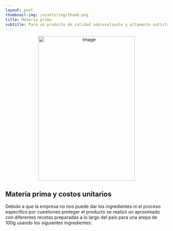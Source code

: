 ```yaml
---
layout: post
thumbnail-img: /assets/img/thumb.png
title: Materia prima
subtitle: Para un producto de calidad sobresaliente y altamente satisfactorio para el consumidor, es imprescindible contar con cierta selección de ingredientes.
---
```


<div style="text-align:center">
  <img src="/Trabajo-final/assets/img/arepas1.jpg" alt="Image" style="width:300px;height:450px;">
</div>

## Materia prima y costos unitarios

Debido a que la empresa no nos puede dar los ingredientes ni el proceso especifico por cuestiones proteger el producto se realizó un aproximado con diferentes recetas preparadas a lo largo del país para una arepa de 100g usando los siguientes ingredientes:
<head>
    <title>Aligned Interspersed Images Example</title>
    <style>
        .image-list {
            display: flex;
            flex-wrap: wrap;
            justify-content: center;
        }

        .image-list li {
            flex-basis: calc(33.33% - 10px);
            margin: 5px;
            list-style-type: none;
            text-align: center;
        }

        .image-list li img {
            max-width: 100%;
            height: auto;
        }
    </style>
</head>
<body>
    <ul class="image-list">
        <li><img src="/Trabajo-final/assets/harina.png" alt="Image 1" style="width:150px;height:150px;" >
            <p>Harina de trigo</p>
        </li>
        <li><img src="/Trabajo-final/assets/queso.jpg" alt="Image 2" style="width:150px;height:150px;">
            <p>Queso</p>
        </li>
        <li><img src="/Trabajo-final/assets/azucar.jpg" alt="Image 3" style="width:150px;height:150px;">
            <p>Azucar</p>
        </li>
        <li><img src="/Trabajo-final/assets/mantequilla.jpg" alt="Image 4" style="width:150px;height:150px;" >
            <p>Mantequilla</p>
        </li>
        <li><img src="/Trabajo-final/assets/sal.jpeg" alt="Image 5" style="width:150px;height:150px;">
            <p>Sal</p>
        </li>
        <li><img src="/Trabajo-final/assets/agua.jpg" alt="Image 6" style="width:150px;height:150px;">
            <p>Agua</p>
        </li>
    </ul>
</body>

<head>
    <title>Centered Table Example</title>
    <style>
       table {
            border-collapse: collapse;
            margin: 0 auto;
        }

        table, th, td {
            border: 1px solid black;
            text-align: center;
            padding: 10px;
    </style>
</head>
<body>
    <table>
        <tr>
            <th style="text-align: center"> >Producto</th>
            <th style="text-align: center">Cantidad por unidad (g)</th>
            <th style="text-align: center">Costo unitario</th>
        </tr>
        <tr>
            <td style="text-align: center">Harina</td>
            <td style="text-align: center">36 g</td>
            <td style="text-align: center">3.64 COP/g</td>
        </tr>
        <tr>
            <td style="text-align: center">Queso</td>
            <td style="text-align: center">18 g</td>
            <td style="text-align: center">17 COP/g</td>
        </tr>
        <tr>
            <td style="text-align: center">Azucar</td>
            <td style="text-align: center">2 g</td>
            <td style="text-align: center">4.5 COP/g</td>
        </tr>
        <tr>
            <td style="text-align: center">Sal</td>
            <td style="text-align: center">1 g</td>
            <td style="text-align: center">2.33 COP/g</td>
        </tr>
        <tr>
            <td style="text-align: center">Mantequilla</td>
            <td style="text-align: center">35 g</td>
            <td style="text-align: center">15.65 COP/g</td>
        </tr>
        <tr>
            <td style="text-align: center">Agua</td>
            <td style="text-align: center">8 mL</td>
            <td style="text-align: center">4.88 COP/L</td>
        </tr>
        <tr>
            <td style="text-align: center">Total</td>
            <td style="text-align: center">100 g</td>
            <td style="text-align: center">996.16 COP/unidad</td>
        </tr>
    </table>
</body>

El producto se vende a 1800 COP cuando se vende por unidad y a 1200 cuando se vende al por mayor. Por lo que se puede observar una ganancia por unidad tanto al por mayor como por unidad. Según los integrantes de la empresa se vende aproximadamente un 50% de ventas al por mayor y 50% por unidad.

## Costos y ganancias de producción por dia
&nbsp;
Realizando los costos de producción teniendo los costos unitarios de la materia y teniendo en cuenta las proporciones y volumenes de producción se pueden obtener las ganancias brutas descontando los gastos de producción.
<body>
    <table>
        <tr>
            <th style="text-align: center">Dia de producción</th>
            <th style="text-align: center"> Costo total</th>
            <th style="text-align: center"> Ingresos por ventas</th>
            <th style="text-align: center"> Ganancias brutas</th>
        </tr>
        <tr>
            <td style="text-align: center">Lunes-Jueves</td>
            <td style="text-align: center">498.080 COP</td>
            <td style="text-align: center"> 750.000 COP</td>
            <td style="text-align: center"> 251.920 COP</td>
        </tr>
        <tr>
            <td style="text-align: center">Viernes</td>
            <td style="text-align: center">796.928 COP</td>
            <td style="text-align: center"> 1'200.000 COP</td>
            <td style="text-align: center"> 403.072 COP</td>
        </tr>
        <tr>
            <td style="text-align: center">Sábado-Domingo</td>
            <td style="text-align: center"> 996.160 COP</td>
            <td style="text-align: center"> 1'500.000 COP</td>
            <td style="text-align: center"> 503.840 COP</td>
        </tr>
    </table>
</body>










